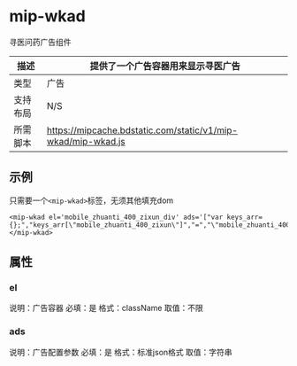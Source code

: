 # mip-wkad

寻医问药广告组件

描述|提供了一个广告容器用来显示寻医广告
----|----
类型|广告
支持布局| N/S
所需脚本|https://mipcache.bdstatic.com/static/v1/mip-wkad/mip-wkad.js

## 示例

只需要一个`<mip-wkad>`标签，无须其他填充dom

```
<mip-wkad el='mobile_zhuanti_400_zixun_div' ads='["var keys_arr={};","keys_arr[\"mobile_zhuanti_400_zixun\"]","=","\"mobile_zhuanti_400_zixun\""]'></mip-wkad>
```

## 属性

### el

说明：广告容器
必填：是
格式：className
取值：不限

### ads

说明：广告配置参数
必填：是
格式：标准json格式
取值：字符串